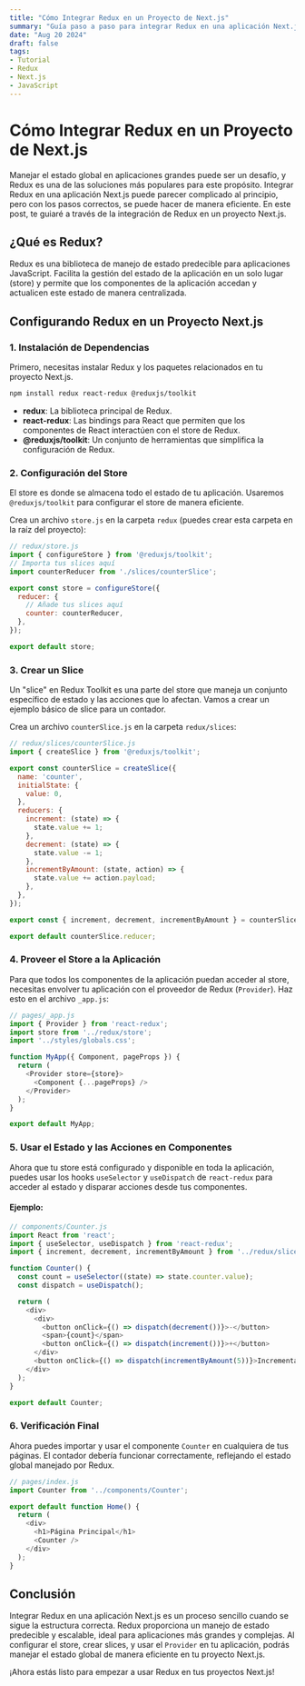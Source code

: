```yaml
---
title: "Cómo Integrar Redux en un Proyecto de Next.js"
summary: "Guía paso a paso para integrar Redux en una aplicación Next.js para manejar el estado global de manera eficiente."
date: "Aug 20 2024"
draft: false
tags:
- Tutorial
- Redux
- Next.js
- JavaScript
---
```


# Cómo Integrar Redux en un Proyecto de Next.js

Manejar el estado global en aplicaciones grandes puede ser un desafío, y Redux es una de las soluciones más populares para este propósito. Integrar Redux en una aplicación Next.js puede parecer complicado al principio, pero con los pasos correctos, se puede hacer de manera eficiente. En este post, te guiaré a través de la integración de Redux en un proyecto Next.js.

## ¿Qué es Redux?

Redux es una biblioteca de manejo de estado predecible para aplicaciones JavaScript. Facilita la gestión del estado de la aplicación en un solo lugar (store) y permite que los componentes de la aplicación accedan y actualicen este estado de manera centralizada.

## Configurando Redux en un Proyecto Next.js

### 1. **Instalación de Dependencias**

Primero, necesitas instalar Redux y los paquetes relacionados en tu proyecto Next.js.

```bash
npm install redux react-redux @reduxjs/toolkit
```

- **redux**: La biblioteca principal de Redux.
- **react-redux**: Las bindings para React que permiten que los componentes de React interactúen con el store de Redux.
- **@reduxjs/toolkit**: Un conjunto de herramientas que simplifica la configuración de Redux.

### 2. **Configuración del Store**

El store es donde se almacena todo el estado de tu aplicación. Usaremos `@reduxjs/toolkit` para configurar el store de manera eficiente.

Crea un archivo `store.js` en la carpeta `redux` (puedes crear esta carpeta en la raíz del proyecto):

```javascript
// redux/store.js
import { configureStore } from '@reduxjs/toolkit';
// Importa tus slices aquí
import counterReducer from './slices/counterSlice';

export const store = configureStore({
  reducer: {
    // Añade tus slices aquí
    counter: counterReducer,
  },
});

export default store;
```

### 3. **Crear un Slice**

Un "slice" en Redux Toolkit es una parte del store que maneja un conjunto específico de estado y las acciones que lo afectan. Vamos a crear un ejemplo básico de slice para un contador.

Crea un archivo `counterSlice.js` en la carpeta `redux/slices`:

```javascript
// redux/slices/counterSlice.js
import { createSlice } from '@reduxjs/toolkit';

export const counterSlice = createSlice({
  name: 'counter',
  initialState: {
    value: 0,
  },
  reducers: {
    increment: (state) => {
      state.value += 1;
    },
    decrement: (state) => {
      state.value -= 1;
    },
    incrementByAmount: (state, action) => {
      state.value += action.payload;
    },
  },
});

export const { increment, decrement, incrementByAmount } = counterSlice.actions;

export default counterSlice.reducer;
```

### 4. **Proveer el Store a la Aplicación**

Para que todos los componentes de la aplicación puedan acceder al store, necesitas envolver tu aplicación con el proveedor de Redux (`Provider`). Haz esto en el archivo `_app.js`:

```javascript
// pages/_app.js
import { Provider } from 'react-redux';
import store from '../redux/store';
import '../styles/globals.css';

function MyApp({ Component, pageProps }) {
  return (
    <Provider store={store}>
      <Component {...pageProps} />
    </Provider>
  );
}

export default MyApp;
```

### 5. **Usar el Estado y las Acciones en Componentes**

Ahora que tu store está configurado y disponible en toda la aplicación, puedes usar los hooks `useSelector` y `useDispatch` de `react-redux` para acceder al estado y disparar acciones desde tus componentes.

#### Ejemplo:
```javascript
// components/Counter.js
import React from 'react';
import { useSelector, useDispatch } from 'react-redux';
import { increment, decrement, incrementByAmount } from '../redux/slices/counterSlice';

function Counter() {
  const count = useSelector((state) => state.counter.value);
  const dispatch = useDispatch();

  return (
    <div>
      <div>
        <button onClick={() => dispatch(decrement())}>-</button>
        <span>{count}</span>
        <button onClick={() => dispatch(increment())}>+</button>
      </div>
      <button onClick={() => dispatch(incrementByAmount(5))}>Incrementar en 5</button>
    </div>
  );
}

export default Counter;
```

### 6. **Verificación Final**

Ahora puedes importar y usar el componente `Counter` en cualquiera de tus páginas. El contador debería funcionar correctamente, reflejando el estado global manejado por Redux.

```javascript
// pages/index.js
import Counter from '../components/Counter';

export default function Home() {
  return (
    <div>
      <h1>Página Principal</h1>
      <Counter />
    </div>
  );
}
```

## Conclusión

Integrar Redux en una aplicación Next.js es un proceso sencillo cuando se sigue la estructura correcta. Redux proporciona un manejo de estado predecible y escalable, ideal para aplicaciones más grandes y complejas. Al configurar el store, crear slices, y usar el `Provider` en tu aplicación, podrás manejar el estado global de manera eficiente en tu proyecto Next.js.

¡Ahora estás listo para empezar a usar Redux en tus proyectos Next.js!

```
